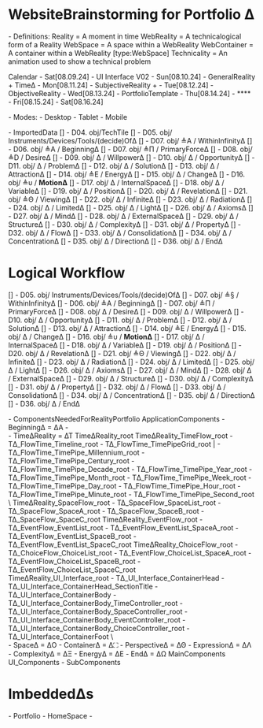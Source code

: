 # WebsiteBrainstorming for Portfolio Δ

\- Definitions:
    Reality = A moment in time
    WebReality = A technicalogical form of a Reality
    WebSpace = A space within a WebReality
    WebContainer = A container within a WebReality [type:WebSpace]
    Technicality = An animation used to show a technical problem



Calendar
    \- Sat[08.09.24] - UI Interface V02
    \- Sun[08.10.24] - GeneralReality + TimeΔ
    \- Mon[08.11.24] - SubjectiveReality +
    \- Tue[08.12.24] - ObjectiveReality
    \- Wed[08.13.24] - PortfolioTemplate
    \- Thu[08.14.24] - ****
    \- Fri[08.15.24]
    \- Sat[08.16.24]




\- Modes: 
    \- Desktop
    \- Tablet
    \- Mobile


\- ΙmportedData
[] - D04. obj/TechTile
    [] - D05. obj/ Instruments/Devices/Tools/(decide)OfΔ
    [] - D07. obj/ ≜A / WithinInfinityΔ
    [] - D06. obj/ ≜A / BeginningΔ
    [] - D07. obj/ ≜Π / PrimaryForceΔ
    [] - D08. obj/ ≜D / DesireΔ
    [] - D09. obj/ Δ / WillpowerΔ
    [] - D10. obj/ Δ / OpportunityΔ
    [] - D11. obj/ Δ / ProblemΔ
    [] - D12. obj/ Δ / SolutionΔ
    [] - D13. obj/ Δ / AttractionΔ
    [] - D14. οbj/ ≜Ε / ΕnergyΔ
    [] - D15. obj/ Δ / ChangeΔ
    [] - D16. obj/ ≜υ / **MotionΔ**
    [] - D17. obj/ Δ / InternalSpaceΔ
    [] - D18. obj/ Δ / VariableΔ
    [] - D19. obj/ Δ / PositionΔ
    [] - D20. obj/ Δ / RevelationΔ
    [] - D21. obj/ ≜Θ / ViewingΔ
    [] - D22. obj/ Δ / InfiniteΔ
    [] - D23. obj/ Δ / RadiationΔ
    [] - D24. obj/ Δ / LimitedΔ
    [] - D25. obj/ Δ / LightΔ
    [] - D26. obj/ Δ / AxiomsΔ
    [] - D27. obj/ Δ / ΜindΔ
    [] - D28. obj/ Δ / ExternalSpaceΔ
    [] - D29. obj/ Δ / StructureΔ
    [] - D30. obj/ Δ / ComplexityΔ
    [] - D31. obj/ Δ / PropertyΔ
    [] - D32. obj/ Δ / FlowΔ
    [] - D33. obj/ Δ / ConsolidationΔ
    [] - D34. obj/ Δ / ConcentrationΔ
    [] - D35. obj/ Δ / DirectionΔ
    [] - D36. obj/ Δ / EndΔ

# Logical Workflow
[] - D05. obj/ Instruments/Devices/Tools/(decide)OfΔ
    [] - D07. obj/ ≜§ / WithinInfinityΔ
    [] - D06. obj/ ≜A / BeginningΔ
    [] - D07. obj/ ≜Π / PrimaryForceΔ
    [] - D08. obj/ Δ / DesireΔ
    [] - D09. obj/ Δ / WillpowerΔ
    [] - D10. obj/ Δ / OpportunityΔ
    [] - D11. obj/ Δ / ProblemΔ
    [] - D12. obj/ Δ / SolutionΔ
    [] - D13. obj/ Δ / AttractionΔ
    [] - D14. οbj/ ≜Ε / ΕnergyΔ
    [] - D15. obj/ Δ / ChangeΔ
    [] - D16. obj/ ≜υ / **MotionΔ**
    [] - D17. obj/ Δ / InternalSpaceΔ
    [] - D18. obj/ Δ / VariableΔ
    [] - D19. obj/ Δ / PositionΔ
    [] - D20. obj/ Δ / RevelationΔ
    [] - D21. obj/ ≜Θ / ViewingΔ
    [] - D22. obj/ Δ / InfiniteΔ
    [] - D23. obj/ Δ / RadiationΔ
    [] - D24. obj/ Δ / LimitedΔ
    [] - D25. obj/ Δ / LightΔ
    [] - D26. obj/ Δ / AxiomsΔ
    [] - D27. obj/ Δ / ΜindΔ
    [] - D28. obj/ Δ / ExternalSpaceΔ
    [] - D29. obj/ Δ / StructureΔ
    [] - D30. obj/ Δ / ComplexityΔ
    [] - D31. obj/ Δ / PropertyΔ
    [] - D32. obj/ Δ / FlowΔ
    [] - D33. obj/ Δ / ConsolidationΔ
    [] - D34. obj/ Δ / ConcentrationΔ
    [] - D35. obj/ Δ / DirectionΔ
    [] - D36. obj/ Δ / EndΔ


\- ComponentsNeededForRealityPortfolio
    ApplicationComponents
        \- ΒeginningΔ = ΔΑ
            \- 
        \
        \- TimeΔReality = ΔΤ
            TimeΔReality_root
                TimeΔReality_TimeFlow_root
                    \- TΔ_FlowTime_Timeline_root
                        \- ΤΔ_FlowTime_TimePipeGrid_root
                        |
                            \- TΔ_FlowTime_TimePipe_Millennium_root
                            \- TΔ_FlowTime_TimePipe_Century_root
                            \- TΔ_FlowTime_TimePipe_Decade_root
                            \- TΔ_FlowTime_TimePipe_Year_root
                            \- TΔ_FlowTime_TimePipe_Month_root
                            \- TΔ_FlowTime_TimePipe_Week_root
                            \- TΔ_FlowTime_TimePipe_Day_root
                            \- TΔ_FlowTime_TimePipe_Hour_root
                            \- TΔ_FlowTime_TimePipe_Minute_root
                            \- TΔ_FlowTime_TimePipe_Second_root
                \ 
                TimeΔReality_SpaceFlow_root
                    \- ΤΔ_SpaceFlow_SpaceList_root
                        \- ΤΔ_SpaceFlow_SpaceA_root
                        \- ΤΔ_SpaceFlow_SpaceB_root
                        \- ΤΔ_SpaceFlow_SpaceC_root
                TimeΔReality_EventFlow_root
                    \- TΔ_EventFlow_EventList_root
                        \- TΔ_EventFlow_EventList_SpaceA_root
                        \- TΔ_EventFlow_EventList_SpaceB_root
                        \- TΔ_EventFlow_EventList_SpaceC_root
                TimeΔReality_ChoiceFlow_root
                    \- TΔ_ChoiceFlow_ChoiceList_root
                        \- TΔ_EventFlow_ChoiceList_SpaceA_root
                        \- TΔ_EventFlow_ChoiceList_SpaceB_root
                        \- TΔ_EventFlow_ChoiceList_SpaceC_root
                \
                TimeΔReality_UI_Interface_root
                    \- TΔ_UI_Interface_ContainerHead
                        \- TΔ_UI_Interface_ContainerHead_SectionTitle
                    \- TΔ_UI_Interface_ContainerBody
                        \- TΔ_UI_Interface_ContainerBody_TimeController_root
                        \- TΔ_UI_Interface_ContainerBody_SpaceController_root
                        \- TΔ_UI_Interface_ContainerBody_EventController_root
                        \- TΔ_UI_Interface_ContainerBody_ChoiceController_root
                    \- TΔ_UI_Interface_ContainerFoot
        \           
        \- SpaceΔ = ΔO
        \- ContainerΔ = Δ⛶
        \- PerspectiveΔ = ΔΘ
        \- ExpressionΔ = ΔΛ
        \- ComplexityΔ = ΔΞ
        \- ΕnergyΔ = ΔΕ
        \- EndΔ = ΔΩ
    MainComponents
        UI_Components
            \- 
    SubComponents


# ImbeddedΔs

\- Portfolio
    \- HomeSpace
    \- 